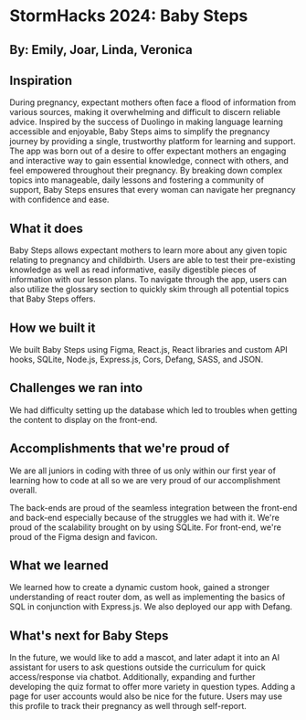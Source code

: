 # StormHacks 2024: Baby Steps
## By: Emily, Joar, Linda, Veronica

## Inspiration
During pregnancy, expectant mothers often face a flood of information from various sources, making it overwhelming and difficult to discern reliable advice. Inspired by the success of Duolingo in making language learning accessible and enjoyable, Baby Steps aims to simplify the pregnancy journey by providing a single, trustworthy platform for learning and support. The app was born out of a desire to offer expectant mothers an engaging and interactive way to gain essential knowledge, connect with others, and feel empowered throughout their pregnancy. By breaking down complex topics into manageable, daily lessons and fostering a community of support, Baby Steps ensures that every woman can navigate her pregnancy with confidence and ease.

## What it does
Baby Steps allows expectant mothers to learn more about any given topic relating to pregnancy and childbirth. Users are able to test their pre-existing knowledge as well as read informative, easily digestible pieces of information with our lesson plans. To navigate through the app, users can also utilize the glossary section to quickly skim through all potential topics that Baby Steps offers.

## How we built it
We built Baby Steps using Figma, React.js, React libraries and custom API hooks, SQLite, Node.js, Express.js, Cors, Defang, SASS, and JSON.

## Challenges we ran into
We had difficulty setting up the database which led to troubles when getting the content to display on the front-end.

## Accomplishments that we're proud of
We are all juniors in coding with three of us only within our first year of learning how to code at all so we are very proud of our accomplishment overall.

The back-ends are proud of the seamless integration between the front-end and back-end especially because of the struggles we had with it. We're proud of the scalability brought on by using SQLite. For front-end, we're proud of the Figma design and favicon.

## What we learned
We learned how to create a dynamic custom hook, gained a stronger understanding of react router dom, as well as implementing the basics of SQL in conjunction with Express.js. We also deployed our app with Defang.

## What's next for Baby Steps
In the future, we would like to add a mascot, and later adapt it into an AI assistant for users to ask questions outside the curriculum for quick access/response via chatbot. Additionally, expanding and further developing the quiz format to offer more variety in question types. Adding a page for user accounts would also be nice for the future. Users may use this profile to track their pregnancy as well through self-report.
